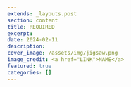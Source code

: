 ```yaml
---
extends: _layouts.post
section: content
title: REQUIRED
excerpt:
date: 2024-02-11
description:
cover_image: /assets/img/jigsaw.png
image_credit: <a href="LINK">NAME</a>
featured: true
categories: []
---
```


